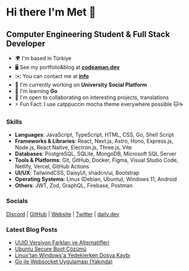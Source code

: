 # Hi there I'm Met 👋

## Computer Engineering Student & Full Stack Developer

* 🌍 I'm based in Türkiye
* 🖥️ See my portfolio&blog at **[codeaman.dev](https://codeaman.dev)**
* ✉️ You can contact me at **[info](mailto:info@codeaman.dev)**
* 🚀 I'm currently working on **University Social Platform**
* 🧠 I'm learning **Go**
* 🤝 I'm open to collaborating on interesting projects, translations
* ⚡ Fun Fact: I use catppuccin mocha theme everywhere possible 🐱☕

### Skills

* **Languages**:  JavaScript, TypeScript, HTML, CSS, Go, Shell Script
* **Frameworks & Libraries**: React, Next.js, Astro, Hono, Express.js, Node.js, React Native, Electron.js, Three.js, Vite
* **Databases**: PostgreSQL, SQLite, MongoDB, Microsoft SQL Server
* **Tools & Platforms**: Git, GitHub, Docker, Figma, Visual Studio Code, Netlify, Vercel, GitHub Actions
* **UI/UX**: TailwindCSS, DaisyUI, shadcn/ui, Bootstrap
* **Operating Systems**: Linux (Debian, Ubuntu), Windows 11, Android
* **Others**: JWT, Zod, GraphQL, Firebase, Postman

### Socials

[Discord](https://discord.com/users/codeaman) | [GitHub](https://github.com/code-a-man) | [Website](https://codeaman.dev) | [Twitter](https://x.com/code_a_man) | [daily.dev](https://app.daily.dev/code_a_man)

### Latest Blog Posts

* [UUID Versiyon Farkları ve Alternatifleri](https://www.codeaman.dev/uuid-versiyon-farklari/)
* [Ubuntu Secure Boot Çözümü](https://www.codeaman.dev/ubuntu-secure-boot/)
* [Linux'tan Windows'a Yedeklerken Dosya Kaybı](https://www.codeaman.dev/linux-windows-yedek/)
* [Go ile Websocket Uygulaması (Yakında)](https://www.codeaman.dev)
